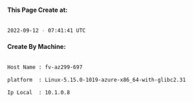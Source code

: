 
   
#### This Page Create at:

```bash

2022-09-12 - 07:41:41 UTC

```

#### Create By Machine:

```bash

Host Name : fv-az299-697

platform  : Linux-5.15.0-1019-azure-x86_64-with-glibc2.31

Ip Local  : 10.1.0.8

```

